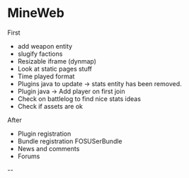 MineWeb
=======

First
  * add weapon entity
  * slugify factions
  * Resizable iframe (dynmap)
  * Look at static pages stuff
  * Time played format
  * Plugins java to update -> stats entity has been removed.
  * Plugin java -> Add player on first join
  * Check on battlelog to find nice stats ideas
  * Check if assets are ok

After
  * Plugin registration
  * Bundle registration FOSUSerBundle
  * News and comments
  * Forums

--
